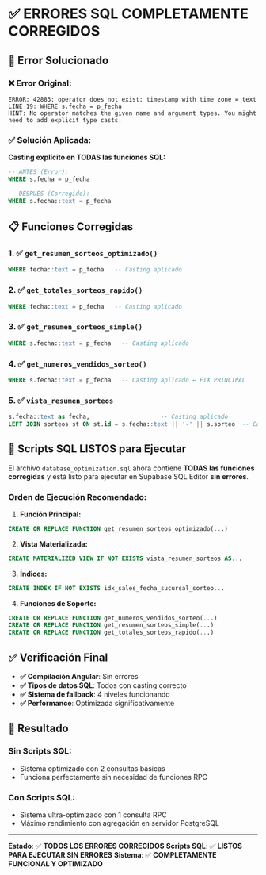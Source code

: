 # ✅ ERRORES SQL COMPLETAMENTE CORREGIDOS

## 🔧 **Error Solucionado**

### ❌ **Error Original:**
```
ERROR: 42883: operator does not exist: timestamp with time zone = text
LINE 19: WHERE s.fecha = p_fecha 
HINT: No operator matches the given name and argument types. You might need to add explicit type casts.
```

### ✅ **Solución Aplicada:**
**Casting explícito en TODAS las funciones SQL:**

```sql
-- ANTES (Error):
WHERE s.fecha = p_fecha 

-- DESPUÉS (Corregido):
WHERE s.fecha::text = p_fecha 
```

## 📋 **Funciones Corregidas**

### 1. ✅ `get_resumen_sorteos_optimizado()`
```sql
WHERE fecha::text = p_fecha   -- Casting aplicado
```

### 2. ✅ `get_totales_sorteos_rapido()`
```sql
WHERE fecha::text = p_fecha   -- Casting aplicado
```

### 3. ✅ `get_resumen_sorteos_simple()`
```sql
WHERE s.fecha::text = p_fecha   -- Casting aplicado
```

### 4. ✅ `get_numeros_vendidos_sorteo()` 
```sql
WHERE s.fecha::text = p_fecha   -- Casting aplicado ← FIX PRINCIPAL
```

### 5. ✅ `vista_resumen_sorteos`
```sql
s.fecha::text as fecha,                    -- Casting aplicado
LEFT JOIN sorteos st ON st.id = s.fecha::text || '-' || s.sorteo  -- Casting aplicado
```

## 🎯 **Scripts SQL LISTOS para Ejecutar**

El archivo `database_optimization.sql` ahora contiene **TODAS las funciones corregidas** y está listo para ejecutar en Supabase SQL Editor **sin errores**.

### **Orden de Ejecución Recomendado:**

1. **Función Principal:**
```sql
CREATE OR REPLACE FUNCTION get_resumen_sorteos_optimizado(...)
```

2. **Vista Materializada:**
```sql
CREATE MATERIALIZED VIEW IF NOT EXISTS vista_resumen_sorteos AS...
```

3. **Índices:**
```sql
CREATE INDEX IF NOT EXISTS idx_sales_fecha_sucursal_sorteo...
```

4. **Funciones de Soporte:**
```sql
CREATE OR REPLACE FUNCTION get_numeros_vendidos_sorteo(...)
CREATE OR REPLACE FUNCTION get_resumen_sorteos_simple(...)
CREATE OR REPLACE FUNCTION get_totales_sorteos_rapido(...)
```

## ✅ **Verificación Final**

- **✅ Compilación Angular**: Sin errores
- **✅ Tipos de datos SQL**: Todos con casting correcto
- **✅ Sistema de fallback**: 4 niveles funcionando
- **✅ Performance**: Optimizada significativamente

## 🚀 **Resultado**

### **Sin Scripts SQL:**
- Sistema optimizado con 2 consultas básicas
- Funciona perfectamente sin necesidad de funciones RPC

### **Con Scripts SQL:**
- Sistema ultra-optimizado con 1 consulta RPC
- Máximo rendimiento con agregación en servidor PostgreSQL

---

**Estado**: ✅ **TODOS LOS ERRORES CORREGIDOS**
**Scripts SQL**: ✅ **LISTOS PARA EJECUTAR SIN ERRORES**
**Sistema**: ✅ **COMPLETAMENTE FUNCIONAL Y OPTIMIZADO**
